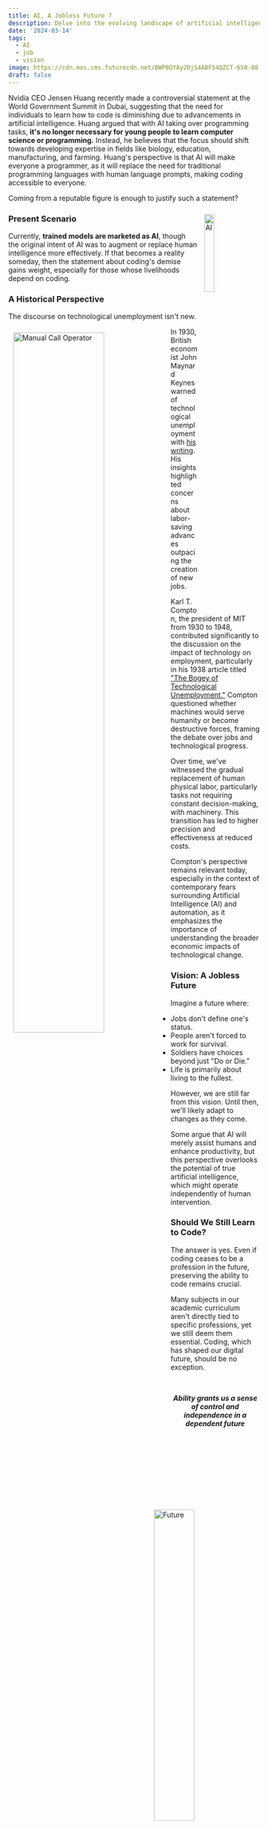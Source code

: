 ```yaml
---
title: AI, A Jobless Future ?
description: Delve into the evolving landscape of artificial intelligence and its potential impact on the job market.
date: '2024-03-14'
tags:
  - AI
  - job
  - vision
image: https://cdn.mos.cms.futurecdn.net/BWPBQYAy2DjS4ABFS4QZCT-650-80.jpg.webp
draft: false
---
```


Nvidia CEO Jensen Huang recently made a controversial statement at the World Government Summit in Dubai, suggesting that the need for individuals to learn how to code is diminishing due to advancements in artificial intelligence. Huang argued that with AI taking over programming tasks, **it's no longer necessary for young people to learn computer science or programming.** Instead, he believes that the focus should shift towards developing expertise in fields like biology, education, manufacturing, and farming. Huang's perspective is that AI will make everyone a programmer, as it will replace the need for traditional programming languages with human language prompts, making coding accessible to everyone.

Coming from a reputable figure is enough to justify such a statement?

<img align="right" width="20%" src="https://images.unsplash.com/photo-1520563683082-7ef74b616a89" alt="AI" style="padding: 2%;">

### Present Scenario

Currently, **trained models are marketed as AI**, though the original intent of AI was to augment or replace human intelligence more effectively. If that becomes a reality someday, then the statement about coding's demise gains weight, especially for those whose livelihoods depend on coding.

### A Historical Perspective

The discourse on technological unemployment isn't new. 


<img align="left" width="60%" src="https://plus.unsplash.com/premium_photo-1664392454707-8eaddba734ca" alt="Manual Call Operator" style="padding: 2%;">

In 1930, British economist John Maynard Keynes warned of technological unemployment with [his writing](http://www.econ.yale.edu/smith/econ116a/keynes1.pdf). His insights highlighted concerns about labor-saving advances outpacing the creation of new jobs.

Karl T. Compton, the president of MIT from 1930 to 1948, contributed significantly to the discussion on the impact of technology on employment, particularly in his 1938 article titled ["The Bogey of Technological Unemployment."](https://wp.technologyreview.com/wp-content/uploads/2012/10/MIT-Technology-Review-1938-12.pdf) Compton questioned whether machines would serve humanity or become destructive forces, framing the debate over jobs and technological progress.

Over time, we've witnessed the gradual replacement of human physical labor, particularly tasks not requiring constant decision-making, with machinery. This transition has led to higher precision and effectiveness at reduced costs.

Compton's perspective remains relevant today, especially in the context of contemporary fears surrounding Artificial Intelligence (AI) and automation, as it emphasizes the importance of understanding the broader economic impacts of technological change.

### Vision: A Jobless Future

<img align="right" width="40%" src="https://images.unsplash.com/photo-1512078718055-8ffaad296044" alt="Future" style="padding: 2%;">

Imagine a future where:
- Jobs don't define one's status.
- People aren't forced to work for survival.
- Soldiers have choices beyond just "Do or Die."
- Life is primarily about living to the fullest.

However, we are still far from this vision. Until then, we'll likely adapt to changes as they come.

Some argue that AI will merely assist humans and enhance productivity, but this perspective overlooks the potential of true artificial intelligence, which might operate independently of human intervention.

### Should We Still Learn to Code?

The answer is yes. Even if coding ceases to be a profession in the future, preserving the ability to code remains crucial.

Many subjects in our academic curriculum aren't directly tied to specific professions, yet we still deem them essential. Coding, which has shaped our digital future, should be no exception.

<div style="text-align: center;">
<br>

***Ability grants us a sense of control and independence in a dependent future***

</div>
